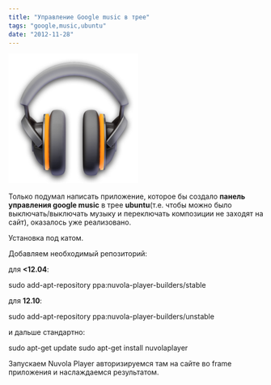 ```yaml
---
title: "Управление Google music в трее"
tags: "google,music,ubuntu"
date: "2012-11-28"
---
```


![](images/Google-Music-Beta-Icon.png "Google-Music-Beta-Icon")

Только подумал написать приложение, которое бы создало **панель управления google music** в трее **ubuntu**(т.е. чтобы можно было выключать/выключать музыку и переключать композиции не заходят на сайт), оказалось уже реализовано.

Установка под катом.

Добавляем необходимый репозиторий:

для **<12.04**:

sudo add-apt-repository ppa:nuvola-player-builders/stable

для **12.10**:

sudo add-apt-repository ppa:nuvola-player-builders/unstable

и дальше стандартно:

sudo apt-get update
sudo apt-get install nuvolaplayer

Запускаем Nuvola Player авторизируемся там на сайте во frame приложения и наслаждаемся результатом.
